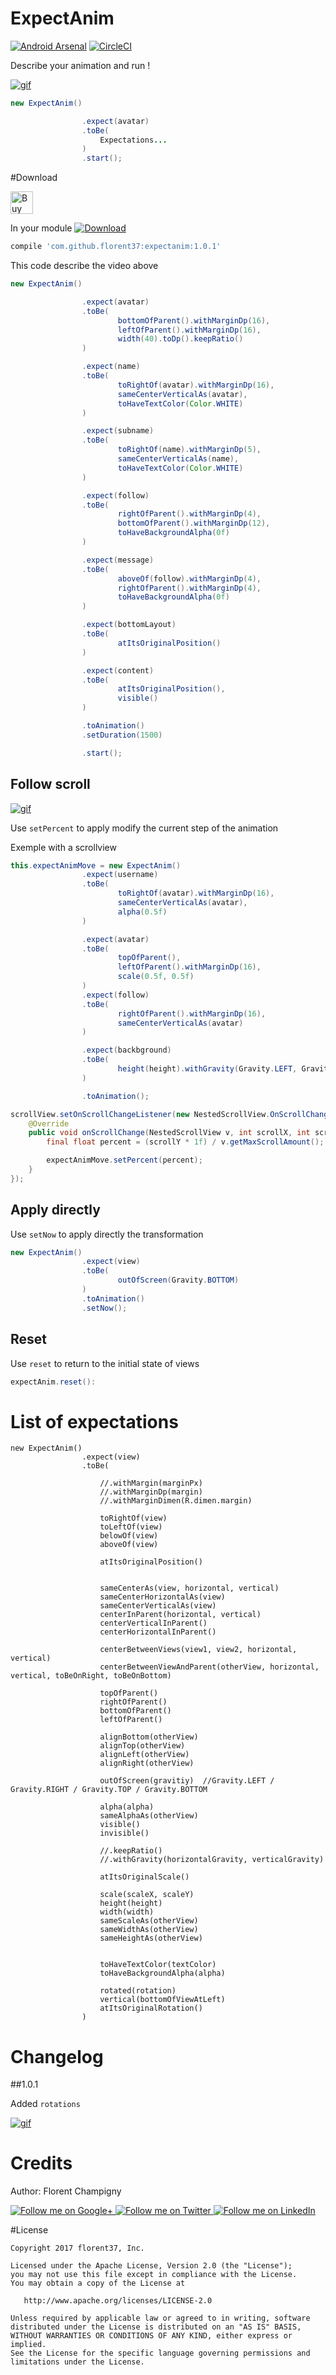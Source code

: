 # ExpectAnim

[![Android Arsenal](https://img.shields.io/badge/Android%20Arsenal-ExpectAnim-brightgreen.svg?style=flat)](https://android-arsenal.com/details/1/5335)
[![CircleCI](https://circleci.com/gh/florent37/ExpectAnim/tree/master.svg?style=svg)](https://circleci.com/gh/florent37/ExpectAnim/tree/master)

Describe your animation and run !

[![gif](https://raw.githubusercontent.com/florent37/ExpectAnim/master/media/sample.gif)](https://github.com/florent37/ExpectAnim)

```java
new ExpectAnim()

                .expect(avatar)
                .toBe(
                    Expectations...
                )
                .start();
```

#Download

<a href='https://ko-fi.com/A160LCC' target='_blank'><img height='36' style='border:0px;height:36px;' src='https://az743702.vo.msecnd.net/cdn/kofi1.png?v=0' border='0' alt='Buy Me a Coffee at ko-fi.com' /></a>

In your module [![Download](https://api.bintray.com/packages/florent37/maven/ExpectAnim/images/download.svg)](https://bintray.com/florent37/maven/ExpectAnim/_latestVersion)
```groovy
compile 'com.github.florent37:expectanim:1.0.1'
```

This code describe the video above

```java
new ExpectAnim()

                .expect(avatar)
                .toBe(
                        bottomOfParent().withMarginDp(16),
                        leftOfParent().withMarginDp(16),
                        width(40).toDp().keepRatio()
                )

                .expect(name)
                .toBe(
                        toRightOf(avatar).withMarginDp(16),
                        sameCenterVerticalAs(avatar),
                        toHaveTextColor(Color.WHITE)
                )

                .expect(subname)
                .toBe(
                        toRightOf(name).withMarginDp(5),
                        sameCenterVerticalAs(name),
                        toHaveTextColor(Color.WHITE)
                )

                .expect(follow)
                .toBe(
                        rightOfParent().withMarginDp(4),
                        bottomOfParent().withMarginDp(12),
                        toHaveBackgroundAlpha(0f)
                )

                .expect(message)
                .toBe(
                        aboveOf(follow).withMarginDp(4),
                        rightOfParent().withMarginDp(4),
                        toHaveBackgroundAlpha(0f)
                )

                .expect(bottomLayout)
                .toBe(
                        atItsOriginalPosition()
                )

                .expect(content)
                .toBe(
                        atItsOriginalPosition(),
                        visible()
                )

                .toAnimation()
                .setDuration(1500)

                .start();
```

## Follow scroll

[![gif](https://raw.githubusercontent.com/florent37/ExpectAnim/master/media/scroll.gif)](https://github.com/florent37/ExpectAnim)

Use `setPercent` to apply modify the current step of the animation

Exemple with a scrollview

```java
this.expectAnimMove = new ExpectAnim()
                .expect(username)
                .toBe(
                        toRightOf(avatar).withMarginDp(16),
                        sameCenterVerticalAs(avatar),
                        alpha(0.5f)
                )

                .expect(avatar)
                .toBe(
                        topOfParent(),
                        leftOfParent().withMarginDp(16),
                        scale(0.5f, 0.5f)
                )
                .expect(follow)
                .toBe(
                        rightOfParent().withMarginDp(16),
                        sameCenterVerticalAs(avatar)
                )

                .expect(backbground)
                .toBe(
                        height(height).withGravity(Gravity.LEFT, Gravity.TOP)
                )

                .toAnimation();

scrollView.setOnScrollChangeListener(new NestedScrollView.OnScrollChangeListener() {
    @Override
    public void onScrollChange(NestedScrollView v, int scrollX, int scrollY, int oldScrollX, int oldScrollY) {
        final float percent = (scrollY * 1f) / v.getMaxScrollAmount();

        expectAnimMove.setPercent(percent);
    }
});
```

## Apply directly

Use `setNow` to apply directly the transformation

```java
new ExpectAnim()
                .expect(view)
                .toBe(
                        outOfScreen(Gravity.BOTTOM)
                )
                .toAnimation()
                .setNow();
```

## Reset

Use `reset` to return to the initial state of views

```java
expectAnim.reset():
```

# List of expectations

```
new ExpectAnim()
                .expect(view)
                .toBe(

                    //.withMargin(marginPx)
                    //.withMarginDp(margin)
                    //.withMarginDimen(R.dimen.margin)

                    toRightOf(view)
                    toLeftOf(view)
                    belowOf(view)
                    aboveOf(view)

                    atItsOriginalPosition()


                    sameCenterAs(view, horizontal, vertical)
                    sameCenterHorizontalAs(view)
                    sameCenterVerticalAs(view)
                    centerInParent(horizontal, vertical)
                    centerVerticalInParent()
                    centerHorizontalInParent()

                    centerBetweenViews(view1, view2, horizontal, vertical)
                    centerBetweenViewAndParent(otherView, horizontal, vertical, toBeOnRight, toBeOnBottom)

                    topOfParent()
                    rightOfParent()
                    bottomOfParent()
                    leftOfParent()

                    alignBottom(otherView)
                    alignTop(otherView)
                    alignLeft(otherView)
                    alignRight(otherView)

                    outOfScreen(gravitiy)  //Gravity.LEFT / Gravity.RIGHT / Gravity.TOP / Gravity.BOTTOM

                    alpha(alpha)
                    sameAlphaAs(otherView)
                    visible()
                    invisible()

                    //.keepRatio()
                    //.withGravity(horizontalGravity, verticalGravity)

                    atItsOriginalScale()

                    scale(scaleX, scaleY)
                    height(height)
                    width(width)
                    sameScaleAs(otherView)
                    sameWidthAs(otherView)
                    sameHeightAs(otherView)


                    toHaveTextColor(textColor)
                    toHaveBackgroundAlpha(alpha)

                    rotated(rotation)
                    vertical(bottomOfViewAtLeft)
                    atItsOriginalRotation()
                )

````

# Changelog

##1.0.1

Added `rotations`

[![gif](https://raw.githubusercontent.com/florent37/ExpectAnim/master/media/rotations.gif)](https://github.com/florent37/ExpectAnim)

# Credits

Author: Florent Champigny

<a href="https://plus.google.com/+florentchampigny">
  <img alt="Follow me on Google+"
       src="https://raw.githubusercontent.com/florent37/DaVinci/master/mobile/src/main/res/drawable-hdpi/gplus.png" />
</a>
<a href="https://twitter.com/florent_champ">
  <img alt="Follow me on Twitter"
       src="https://raw.githubusercontent.com/florent37/DaVinci/master/mobile/src/main/res/drawable-hdpi/twitter.png" />
</a>
<a href="https://fr.linkedin.com/in/florentchampigny">
  <img alt="Follow me on LinkedIn"
       src="https://raw.githubusercontent.com/florent37/DaVinci/master/mobile/src/main/res/drawable-hdpi/linkedin.png" />
</a>

#License

    Copyright 2017 florent37, Inc.

    Licensed under the Apache License, Version 2.0 (the "License");
    you may not use this file except in compliance with the License.
    You may obtain a copy of the License at

       http://www.apache.org/licenses/LICENSE-2.0

    Unless required by applicable law or agreed to in writing, software
    distributed under the License is distributed on an "AS IS" BASIS,
    WITHOUT WARRANTIES OR CONDITIONS OF ANY KIND, either express or implied.
    See the License for the specific language governing permissions and
    limitations under the License.
